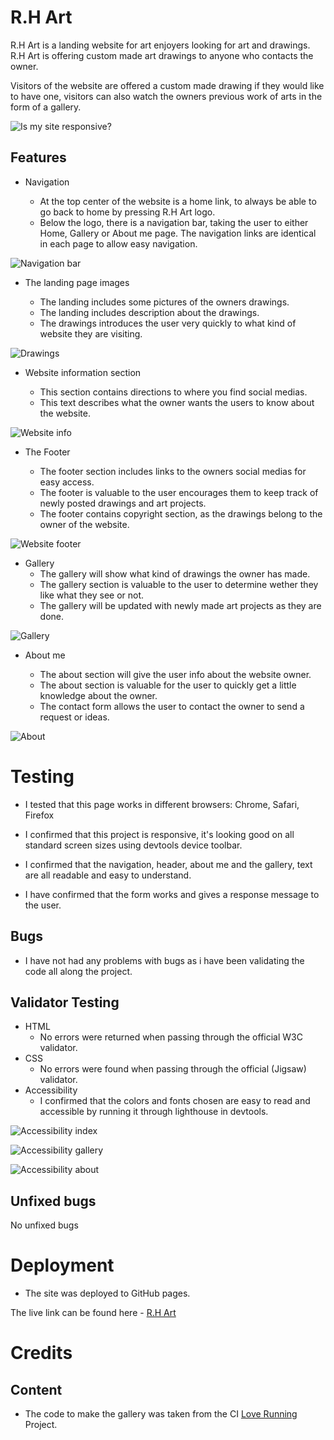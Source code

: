 # R.H Art

R.H Art is a landing website for art enjoyers looking for art and drawings.
R.H Art is offering custom made art drawings to anyone who contacts the owner.

Visitors of the website are offered a custom made drawing if they would like to have one, visitors 
can also watch the owners previous work of arts in the form of a gallery.

![Is my site responsive?](assets/images/response.png)

## Features

* Navigation

  * At the top center of the website is a home link, to always be able to go back to home by pressing R.H Art logo.
  * Below the logo, there is a navigation bar, taking the user to either Home, Gallery or About me page. The navigation links are identical in each page to allow easy navigation.

![Navigation bar](assets/images/header2.png)

* The landing page images
  
  * The landing includes some pictures of the owners drawings.
  * The landing includes description about the drawings.
  * The drawings introduces the user very quickly to what kind of website they are visiting.

![Drawings](assets/images/landing2.png)

* Website information section

  * This section contains directions to where you find social medias.
  * This text describes what the owner wants the users to know about the website.

![Website info](assets/images/social.png)

* The Footer

  * The footer section includes links to the owners social medias for easy access.
  * The footer is valuable to the user encourages them to keep track of newly posted drawings and art projects.
  * The footer contains copyright section, as the drawings belong to the owner of the website.

![Website footer](assets/images/footer.png)

* Gallery
  * The gallery will show what kind of drawings the owner has made.
  * The gallery section is valuable to the user to determine wether they like what they see or not.
  * The gallery will be updated with newly made art projects as they are done.

![Gallery](assets/images/gallery.png)

* About me

  * The about section will give the user info about the website owner.
  * The about section is valuable for the user to quickly get a little knowledge about the owner.
  * The contact form allows the user to contact the owner to send a request or ideas.

![About](assets/images/aboutcontact.png)


# Testing

  * I tested that this page works in different browsers: Chrome, Safari, Firefox

  * I confirmed that this project is responsive, it's looking good on all standard screen sizes using devtools device toolbar.

  * I confirmed that the navigation, header, about me and the gallery, text are all readable and easy to understand.

  * I have confirmed that the form works and gives a response message to the user.

  ## Bugs

  * I have not had any problems with bugs as i have been validating the code all along the project.

  ## Validator Testing

  * HTML
    * No errors were returned when passing through the official W3C validator.
  * CSS
    * No errors were found when passing through the official (Jigsaw) validator.
  * Accessibility
    * I confirmed that the colors and fonts chosen are easy to read and accessible by running it through lighthouse in devtools.

![Accessibility index](assets/images/accesshome.png)

![Accessibility gallery](assets/images/accessibility-gallery.png)

![Accessibility about](assets/images/acessabout.png)



  ## Unfixed bugs
  No unfixed bugs

# Deployment

  * The site was deployed to GitHub pages.

The live link can be found here - [R.H Art](https://undie92.github.io/Portfolio-proj-1/index.html)

# Credits

## Content

 * The code to make the gallery was taken from the CI [Love Running](https://code-institute-org.github.io/love-running-2.0/index.html) Project.